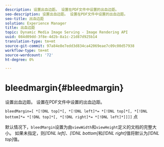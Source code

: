 ```yaml
---
description: 设置出血边距。 设置在PDF文件中设置的出血边距。
seo-description: 设置出血边距。 设置在PDF文件中设置的出血边距。
seo-title: 出血边距
solution: Experience Manager
title: 出血边距
topic: Dynamic Media Image Serving - Image Rendering API
uuid: 084d09dd-3f8e-4d2b-8a1c-21d87d925b14
translation-type: tm+mt
source-git-commit: 97a84e8e7edd3d834ca42069eae7c09c00d57938
workflow-type: tm+mt
source-wordcount: '72'
ht-degree: 0%

---
```



# bleedmargin{#bleedmargin}

设置出血边距。 设置在PDF文件中设置的出血边距。

`bleedMargin=[ *[!DNL top]*[, *[!DNL left]*= *[!DNL top]*[, *[!DNL bottom]*= *[!DNL top]*[, *[!DNL right]*= *[!DNL left]*]]]]` 点

默认情况下，`bleedMargin`设置为由`viewWidth`和`viewHeight`定义的文档的完整大小。 如果未指定，则&#x200B;*[!DNL left]*、*[!DNL bottom]*&#x200B;和&#x200B;*[!DNL right]*&#x200B;值将默认为&#x200B;*[!DNL top]*&#x200B;值。
